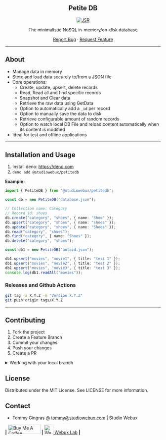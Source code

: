 <div align="center">

<h2>Petite DB</h2>

[![JSR](https://jsr.io/badges/@studiowebux/petitedb)](https://jsr.io/@studiowebux/petitedb)

<p>The minimalistic NoSQL in-memory/on-disk database</p>

<p align="center">
  <a href="https://github.com/studiowebux/petitedb/issues">Report Bug</a>
  ·
  <a href="https://github.com/studiowebux/petitedb/issues">Request Feature</a>
</p>
</div>

---

## About

* Manage data in memory
* Store and load data securely to/from a JSON file
* Core operations:
	+ Create, update, upsert, delete records
	+ Read, Read all and find specific records
	+ Snapshot and Clear data
	+ Retrieve the raw data using GetData
	+ Option to automatically add a `_id` per record
	+ Option to manually save the data to disk
	+ Retrieve configurable amount of random records
	+ Option to watch local DB File and reload content automatically when its content is modified
* Ideal for test and offline applications

---

## Installation and Usage

1. Install deno: https://deno.com
2. `deno add @studiowebux/petitedb`

**Example:**

```ts
import { PetiteDB } from "@studiowebux/petitedb";

const db = new PetiteDB("database.json");

// Collection name: Category
// Record id: shoes
db.create("category", "shoes", { name: "Shoe" });
db.upsert("category", "shoes", { name: "shoes" });
db.update("category", "shoes", { name: "Shoes" });
db.read("category", "shoes");
db.find("category", { name: "Shoes" });
db.delete("category", "shoes");
```

```ts
const db1 = new PetiteDB("autoid.json");

db1.upsert("movies", "movie1", { title: "test 1" });
db1.upsert("movies", "movie2", { title: "test 2" });
db1.upsert("movies", "movie3", { title: "test 3" });
console.log(db1.readAll("movies"));
```


### Releases and Github Actions

```bash
git tag -a X.Y.Z -m "Version X.Y.Z"
git push origin tags/X.Y.Z
```

---

## Contributing

1. Fork the project
2. Create a Feature Branch
3. Commit your changes
4. Push your changes
5. Create a PR

<details>
<summary>Working with your local branch</summary>

**Branch Checkout:**

```bash
git checkout -b <feature|fix|release|chore|hotfix>/prefix-name
```

> Your branch name must starts with [feature|fix|release|chore|hotfix] and use a / before the name;
> Use hyphens as separator;
> The prefix correspond to your Kanban tool id (e.g. abc-123)

**Keep your branch synced:**

```bash
git fetch origin
git rebase origin/master
```

**Commit your changes:**

```bash
git add .
git commit -m "<feat|ci|test|docs|build|chore|style|refactor|perf|BREAKING CHANGE>: commit message"
```

> Follow this convention commitlint for your commit message structure

**Push your changes:**

```bash
git push origin <feature|fix|release|chore|hotfix>/prefix-name
```

**Examples:**

```bash
git checkout -b release/v1.15.5
git checkout -b feature/abc-123-something-awesome
git checkout -b hotfix/abc-432-something-bad-to-fix
```

```bash
git commit -m "docs: added awesome documentation"
git commit -m "feat: added new feature"
git commit -m "test: added tests"
```

</details>

## License

Distributed under the MIT License. See LICENSE for more information.

## Contact

- Tommy Gingras @ tommy@studiowebux.com | Studio Webux

<div>
<b> | </b>
<a href="https://www.buymeacoffee.com/studiowebux" target="_blank"
      ><img
        src="https://cdn.buymeacoffee.com/buttons/v2/default-yellow.png"
        alt="Buy Me A Coffee"
        style="height: 30px !important; width: 105px !important"
        height="30"
        width="105"
/></a>
<b> | </b>
<a href="https://webuxlab.com" target="_blank"
      ><img
        src="https://webuxlab-static.s3.ca-central-1.amazonaws.com/logoAmpoule.svg"
        alt="Webux Logo"
        style="height: 30px !important"
        height="30"
/> Webux Lab</a>
<b> | </b>
</div>

